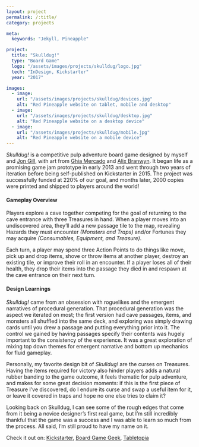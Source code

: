 ```yaml
---
layout: project
permalink: /:title/
category: projects

meta:
  keywords: "Jekyll, Pineapple"

project:
  title: "Skulldug!"
  type: "Board Game"
  logo: "/assets/images/projects/skulldug/logo.jpg"
  tech: "InDesign, Kickstarter"
  year: "2017"

images:
  - image:
    url: "/assets/images/projects/skulldug/devices.jpg"
    alt: "Red Pineapple website on tablet, mobile and desktop"
  - image:
    url: "/assets/images/projects/skulldug/desktop.jpg"
    alt: "Red Pineapple website on a desktop device"
  - image:
    url: "/assets/images/projects/skulldug/mobile.jpg"
    alt: "Red Pineapple website on a mobile device"
---
```


_Skulldug!_ is a competitive pulp adventure board game designed by myself and [Jon Gill](http://www.jonagill.com/), with art from [Ghia Mercado](https://twitter.com/crispy_ghee) and [Alix Branwyn](http://www.alixbranwyn.com/). It began life as a promising game jam prototype in early 2013 and went through two years of iteration before being self-published on Kickstarter in 2015. The project was successfully funded at 220% of our goal, and months later, 2000 copies were printed and shipped to players around the world!

#### Gameplay Overview

Players explore a cave together competing for the goal of returning to the cave entrance with three Treasures in hand. When a player moves into an undiscovered area, they’ll add a new passage tile to the map, revealing Hazards they must encounter _(Monsters and Traps)_ and/or Fortunes they may acquire _(Consumables, Equipment, and Treasure)_.

Each turn, a player may spend three Action Points to do things like move, pick up and drop items, shove or throw items at another player, destroy an existing tile, or improve their roll in an encounter. If a player loses all of their health, they drop their items into the passage they died in and respawn at the cave entrance on their next turn.

#### Design Learnings

_Skulldug!_ came from an obsession with roguelikes and the emergent narratives of procedural generation. That procedural generation was the aspect we iterated on most; the first version had cave passages, items, and monsters all shuffled into the same deck, and exploring was simply drawing cards until you drew a passage and putting everything prior into it. The control we gained by having passages specify their contents was hugely important to the consistency of the experience. It was a great exploration of mixing top down themes for emergent narrative and bottom up mechanics for fluid gameplay.

Personally, my favorite design bit of _Skulldug!_ are the curses on Treasures. Having the items required for victory also hinder players adds a natural rubber banding to the game outcome, it feels thematic for pulp adventure, and makes for some great decision moments: if this is the first piece of Treasure I’ve discovered, do I endure its curse and swap a useful item for it, or leave it covered in traps and hope no one else tries to claim it?

Looking back on Skulldug, I can see some of the rough edges that come from it being a novice designer’s first real game, but I’m still incredibly thankful that the game was a success and I was able to learn so much from the process. All said, I’m still proud to have my name on it.

Check it out on: [Kickstarter](https://www.kickstarter.com/projects/ruddygames/skulldug), [Board Game Geek](https://boardgamegeek.com/boardgame/171234/skulldug), [Tabletopia](https://tabletopia.com/games/skulldug)